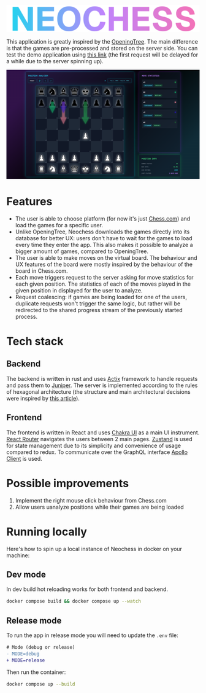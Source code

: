 <p align="center">
<img src="./logo.png"></img>
</p>

This application is greatly inspired by the [OpeningTree](https://www.openingtree.com/). The main difference is that the games are pre-processed and stored on the server side. You can test the demo application using [this link](https://neochess.onrender.com/) (the first request will be delayed for a while due to the server spinning up).

![](./screenshot.png)

# Features

- The user is able to choose platform (for now it's just [Chess.com](https://www.chess.com/)) and load the games for a specific user.
- Unlike OpeningTree, Neochess downloads the games directly into its database for better UX: users don't have to wait for the games to load every time they enter the app. This also makes it possible to analyze a bigger amount of games, compared to OpeningTree.
- The user is able to make moves on the virtual board. The behaviour and UX features of the board were mostly inspired by the behaviour of the board in Chess.com.
- Each move triggers request to the server asking for move statistics for each given position. The statistics of each of the moves played in the given position in displayed for the user to analyze.
- Request coalescing: if games are being loaded for one of the users, duplicate requests won't trigger the same logic, but rather will be redirected to the shared progress stream of the previously started process.

# Tech stack

## Backend

The backend is written in rust and uses [Actix](https://github.com/actix/actix-web) framework to handle requests and pass them to [Juniper](https://github.com/graphql-rust/juniper). The server is implemented according to the rules of hexagonal architecture (the structure and main architectural decisions were inspired by [this article](https://www.howtocodeit.com/articles/master-hexagonal-architecture-rust)).

## Frontend

The frontend is written in React and uses [Chakra UI](https://github.com/chakra-ui/chakra-ui) as a main UI instrument. [React Router](https://github.com/remix-run/react-router) navigates the users between 2 main pages. [Zustand](https://github.com/pmndrs/zustand) is used for state management due to its simplicity and convenience of usage compared to redux. To communicate over the GraphQL interface [Apollo Client](https://github.com/apollographql/apollo-client) is used.

# Possible improvements

1. Implement the right mouse click behaviour from Chess.com
2. Allow users uanalyze positions while their games are being loaded

# Running locally

Here's how to spin up a local instance of Neochess in docker on your machine:

## Dev mode

In dev build hot reloading works for both frontend and backend.

```bash
docker compose build && docker compose up --watch
```

## Release mode

To run the app in release mode you will need to update the `.env` file:

```diff
# Mode (debug or release)
- MODE=debug
+ MODE=release
```

Then run the container:

```bash
docker compose up --build
```
